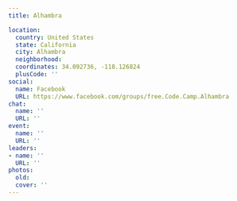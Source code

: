 ```yaml
---
title: Alhambra

location:
  country: United States
  state: California
  city: Alhambra
  neighborhood: 
  coordinates: 34.092736, -118.126824
  plusCode: ''
social:
  name: Facebook
  URL: https://www.facebook.com/groups/free.Code.Camp.Alhambra
chat:
  name: ''
  URL: ''
event:
  name: ''
  URL: ''
leaders:
- name: ''
  URL: ''
photos:
  old: 
  cover: ''
---
```

